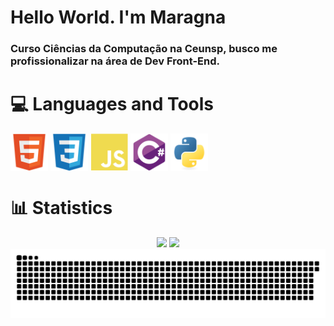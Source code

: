 <h1>Hello World. I'm Maragna</h1>
<h3>Curso Ciências da Computação na Ceunsp, busco me profissionalizar na área de Dev Front-End.</h3>

# <h1> 💻 Languages and Tools </h1>
<div style="display: inline_block">
  <img align="center" alt="HTML" height="60" width="60" src="https://raw.githubusercontent.com/devicons/devicon/master/icons/html5/html5-original.svg">
  <img align="center" alt="CSS" height="60" width="60" src="https://raw.githubusercontent.com/devicons/devicon/master/icons/css3/css3-original.svg">
  <img align="center" alt="Js" height="60" width="60" src="https://raw.githubusercontent.com/devicons/devicon/master/icons/javascript/javascript-plain.svg">
  <img align="center" alt="C#" height="60" width="60" src="https://raw.githubusercontent.com/devicons/devicon/master/icons/csharp/csharp-original.svg">
  <img align="center" alt="Python" height="60" width="60" src="https://raw.githubusercontent.com/devicons/devicon/master/icons/python/python-original.svg">
</div>

# 📊 Statistics

  <div align="center">
      <img width="42%" src="https://github-readme-stats.vercel.app/api?username=maragnaaa&show_icons=true&theme=synthwave&include_all_commits=true&count_private=true"/>
      <img width="50%" src="https://github-readme-stats.vercel.app/api/top-langs/?username=maragnaaa&show_icons=true&layout=compact&langs_count=8&theme=synthwave"/>
  </div>

<picture>
  <source media="(prefers-color-scheme: dark)" srcset="https://raw.githubusercontent.com/maragnaaa/maragnaaa/output/github-contribution-grid-snake-dark.svg">
  <source media="(prefers-color-scheme: light)" srcset="https://raw.githubusercontent.com/maragnaaa/maragnaaa/output/github-contribution-grid-snake.svg">
  <img alt="github contribution grid snake animation" src="https://raw.githubusercontent.com/maragnaaa/maragnaaa/output/github-contribution-grid-snake.svg">
</picture>
